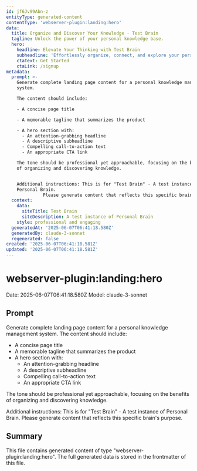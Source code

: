 ```yaml
---
id: jf6Jv99Abn-z
entityType: generated-content
contentType: 'webserver-plugin:landing:hero'
data:
  title: Organize and Discover Your Knowledge - Test Brain
  tagline: Unlock the power of your personal knowledge base.
  hero:
    headline: Elevate Your Thinking with Test Brain
    subheadline: 'Effortlessly organize, connect, and explore your personal knowledge.'
    ctaText: Get Started
    ctaLink: /signup
metadata:
  prompt: >-
    Generate complete landing page content for a personal knowledge management
    system.

    The content should include:

    - A concise page title

    - A memorable tagline that summarizes the product

    - A hero section with:
      - An attention-grabbing headline
      - A descriptive subheadline
      - Compelling call-to-action text
      - An appropriate CTA link

    The tone should be professional yet approachable, focusing on the benefits
    of organizing and discovering knowledge.


    Additional instructions: This is for "Test Brain" - A test instance of
    Personal Brain.
              Please generate content that reflects this specific brain's purpose.
  context:
    data:
      siteTitle: Test Brain
      siteDescription: A test instance of Personal Brain
    style: professional and engaging
  generatedAt: '2025-06-07T06:41:18.580Z'
  generatedBy: claude-3-sonnet
  regenerated: false
created: '2025-06-07T06:41:18.581Z'
updated: '2025-06-07T06:41:18.581Z'
---
```

# webserver-plugin:landing:hero

Date: 2025-06-07T06:41:18.580Z
Model: claude-3-sonnet

## Prompt

Generate complete landing page content for a personal knowledge management system.
The content should include:
- A concise page title
- A memorable tagline that summarizes the product
- A hero section with:
  - An attention-grabbing headline
  - A descriptive subheadline
  - Compelling call-to-action text
  - An appropriate CTA link

The tone should be professional yet approachable, focusing on the benefits of organizing and discovering knowledge.

Additional instructions: This is for "Test Brain" - A test instance of Personal Brain.
          Please generate content that reflects this specific brain's purpose.

## Summary

This file contains generated content of type "webserver-plugin:landing:hero".
The full generated data is stored in the frontmatter of this file.
